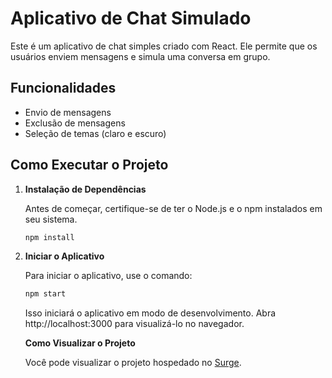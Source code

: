 # Aplicativo de Chat Simulado

Este é um aplicativo de chat simples criado com React. Ele permite que os usuários enviem mensagens e simula uma conversa em grupo.

## Funcionalidades

- Envio de mensagens
- Exclusão de mensagens
- Seleção de temas (claro e escuro)

## Como Executar o Projeto

1. **Instalação de Dependências**

   Antes de começar, certifique-se de ter o Node.js e o npm instalados em seu sistema.

   ```bash
   npm install
   ```
2. **Iniciar o Aplicativo**
 
   Para iniciar o aplicativo, use o comando:

   ```bash
   npm start
   ```
   Isso iniciará o aplicativo em modo de desenvolvimento. Abra http://localhost:3000 para visualizá-lo no navegador.

   

   
   **Como Visualizar o Projeto**
   
   Você pode visualizar o projeto hospedado no [Surge](https://colorful-birds.surge.sh/).
